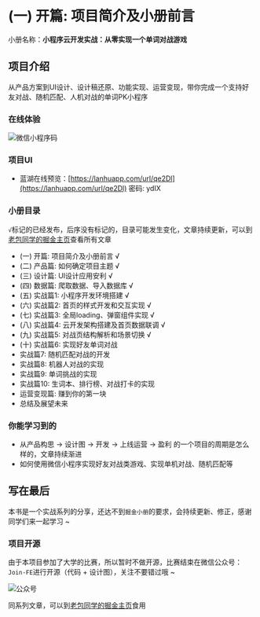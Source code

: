 # (一) 开篇: 项目简介及小册前言

小册名称：**小程序云开发实战：从零实现一个单词对战游戏**

## 项目介绍

从产品方案到UI设计、设计稿还原、功能实现、运营变现，带你完成一个支持好友对战、随机匹配、人机对战的单词PK小程序

### 在线体验

![微信小程序码](https://user-gold-cdn.xitu.io/2020/4/23/171a78a4d097a73d?w=344&h=344&f=jpeg&s=85158)

### 项目UI

- 蓝湖在线预览：[https://lanhuapp.com/url/qe2Dl](https://lanhuapp.com/url/qe2Dl) 密码: ydIX

### 小册目录

`√`标记的已经发布，后序没有标记的，目录可能发生变化，文章持续更新，可以到[老包同学的掘金主页](https://juejin.im/user/5ba9b5385188255c8e72807c)查看所有文章

- (一) 开篇: 项目简介及小册前言 √
- (二) 产品篇: 如何确定项目主题 √
- (三) 设计篇: UI设计应用安利 √
- (四) 数据篇: 爬取数据、导入数据库 √
- (五) 实战篇1: 小程序开发环境搭建 √
- (六) 实战篇2: 首页的样式开发和交互实现 √
- (七) 实战篇3: 全局loading、弹窗组件实现 √
- (八) 实战篇4: 云开发架构搭建及首页数据联调 √
- (九) 实战篇5: 对战页结构解析和场景切换 √
- (十) 实战篇6: 实现好友单词对战
- 实战篇7: 随机匹配对战的开发
- 实战篇8: 机器人对战的实现
- 实战篇9: 单词挑战的实现
- 实战篇10: 生词本、排行榜、对战打卡的实现
- 运营变现篇: 赚到你的第一块
- 总结及展望未来

### 你能学习到的

- 从产品构思 -> 设计图 -> 开发 -> 上线运营 -> 盈利 的一个项目的周期是怎么样的，文章持续渐进
- 如何使用微信小程序实现好友对战类游戏、实现单机对战、随机匹配等

## 写在最后

本书是一个实战系列的分享，还达不到`掘金小册`的要求，会持续更新、修正，感谢同学们来一起学习 ~

### 项目开源

由于本项目参加了大学的比赛，所以暂时不做开源，比赛结束在微信公众号：`Join-FE`进行开源（代码 + 设计图），关注不要错过哦 ~

![公众号](https://user-gold-cdn.xitu.io/2020/4/23/171a79fe6374d154?w=900&h=500&f=png&s=103384)

同系列文章，可以到[老包同学的掘金主页](https://juejin.im/user/5ba9b5385188255c8e72807c)食用
